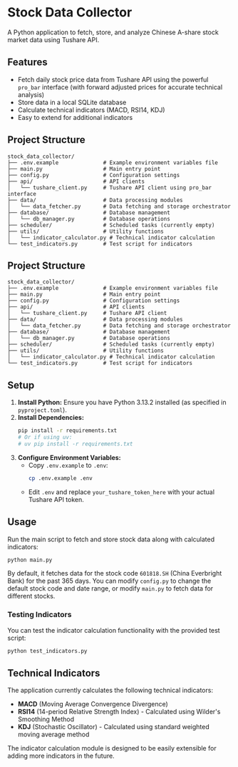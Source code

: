 # Stock Data Collector

A Python application to fetch, store, and analyze Chinese A-share stock market data using Tushare API.

## Features

- Fetch daily stock price data from Tushare API using the powerful `pro_bar` interface (with forward adjusted prices for accurate technical analysis)
- Store data in a local SQLite database
- Calculate technical indicators (MACD, RSI14, KDJ)
- Easy to extend for additional indicators

## Project Structure

```
stock_data_collector/
├── .env.example              # Example environment variables file
├── main.py                   # Main entry point
├── config.py                 # Configuration settings
├── api/                      # API clients
│   └── tushare_client.py     # Tushare API client using pro_bar interface
├── data/                     # Data processing modules
│   └── data_fetcher.py       # Data fetching and storage orchestrator
├── database/                 # Database management
│   └── db_manager.py         # Database operations
├── scheduler/                # Scheduled tasks (currently empty)
├── utils/                    # Utility functions
│   └── indicator_calculator.py # Technical indicator calculation
└── test_indicators.py        # Test script for indicators
```

## Project Structure

```
stock_data_collector/
├── .env.example              # Example environment variables file
├── main.py                   # Main entry point
├── config.py                 # Configuration settings
├── api/                      # API clients
│   └── tushare_client.py     # Tushare API client
├── data/                     # Data processing modules
│   └── data_fetcher.py       # Data fetching and storage orchestrator
├── database/                 # Database management
│   └── db_manager.py         # Database operations
├── scheduler/                # Scheduled tasks (currently empty)
├── utils/                    # Utility functions
│   └── indicator_calculator.py # Technical indicator calculation
└── test_indicators.py        # Test script for indicators
```

## Setup

1.  **Install Python:** Ensure you have Python 3.13.2 installed (as specified in `pyproject.toml`).
2.  **Install Dependencies:**
    ```bash
    pip install -r requirements.txt
    # Or if using uv:
    # uv pip install -r requirements.txt
    ```
3.  **Configure Environment Variables:**
    *   Copy `.env.example` to `.env`:
        ```bash
        cp .env.example .env
        ```
    *   Edit `.env` and replace `your_tushare_token_here` with your actual Tushare API token.

## Usage

Run the main script to fetch and store stock data along with calculated indicators:

```bash
python main.py
```

By default, it fetches data for the stock code `601818.SH` (China Everbright Bank) for the past 365 days. You can modify `config.py` to change the default stock code and date range, or modify `main.py` to fetch data for different stocks.

### Testing Indicators

You can test the indicator calculation functionality with the provided test script:

```bash
python test_indicators.py
```

## Technical Indicators

The application currently calculates the following technical indicators:

- **MACD** (Moving Average Convergence Divergence)
- **RSI14** (14-period Relative Strength Index) - Calculated using Wilder's Smoothing Method
- **KDJ** (Stochastic Oscillator) - Calculated using standard weighted moving average method

The indicator calculation module is designed to be easily extensible for adding more indicators in the future.
